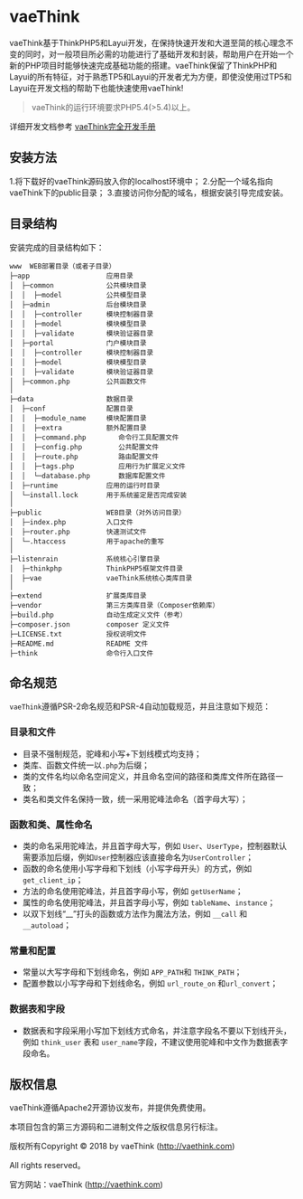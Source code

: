 vaeThink
===============

<!-- [![Total Downloads](https://poser.pugx.org/topthink/think/downloads)](https://packagist.org/packages/topthink/think)
[![Latest Stable Version](https://poser.pugx.org/topthink/think/v/stable)](https://packagist.org/packages/topthink/think)
[![Latest Unstable Version](https://poser.pugx.org/topthink/think/v/unstable)](https://packagist.org/packages/topthink/think)
[![License](https://poser.pugx.org/topthink/think/license)](https://packagist.org/packages/topthink/think) -->

vaeThink基于ThinkPHP5和Layui开发，在保持快速开发和大道至简的核心理念不变的同时，对一般项目所必需的功能进行了基础开发和封装，帮助用户在开始一个新的PHP项目时能够快速完成基础功能的搭建。vaeThink保留了ThinkPHP和Layui的所有特征，对于熟悉TP5和Layui的开发者尤为方便，即使没使用过TP5和Layui在开发文档的帮助下也能快速使用vaeThink!

> vaeThink的运行环境要求PHP5.4(>5.4)以上。

详细开发文档参考 [vaeThink完全开发手册](http://www.kancloud.cn/manual/thinkphp5)

## 安装方法

1.将下载好的vaeThink源码放入你的localhost环境中；
2.分配一个域名指向vaeThink下的public目录；
3.直接访问你分配的域名，根据安装引导完成安装。

## 目录结构

安装完成的目录结构如下：

~~~
www  WEB部署目录（或者子目录）
├─app                   应用目录
│  ├─common             公共模块目录
│  │  ├─model           公共模型目录
│  ├─admin              后台模块目录
│  │  ├─controller      模块控制器目录
│  │  ├─model           模块模型目录
│  │  ├─validate        模块验证器目录
│  ├─portal             门户模块目录
│  │  ├─controller      模块控制器目录
│  │  ├─model           模块模型目录
│  │  ├─validate        模块验证器目录
│  ├─common.php         公共函数文件
│
├─data                  数据目录
│  ├─conf               配置目录
│  │  ├─module_name     模块配置目录
│  │  ├─extra           额外配置目录
│  │  ├─command.php        命令行工具配置文件
│  │  ├─config.php         公共配置文件
│  │  ├─route.php          路由配置文件
│  │  ├─tags.php           应用行为扩展定义文件
│  │  └─database.php       数据库配置文件
│  ├─runtime            应用的运行时目录
│  └─install.lock       用于系统鉴定是否完成安装
│ 
├─public                WEB目录（对外访问目录）
│  ├─index.php          入口文件
│  ├─router.php         快速测试文件
│  └─.htaccess          用于apache的重写
│
├─listenrain            系统核心引擎目录
│  ├─thinkphp           ThinkPHP5框架文件目录
│  ├─vae                vaeThink系统核心类库目录
│
├─extend                扩展类库目录
├─vendor                第三方类库目录（Composer依赖库）
├─build.php             自动生成定义文件（参考）
├─composer.json         composer 定义文件
├─LICENSE.txt           授权说明文件
├─README.md             README 文件
├─think                 命令行入口文件
~~~

## 命名规范

`vaeThink`遵循PSR-2命名规范和PSR-4自动加载规范，并且注意如下规范：

### 目录和文件

*   目录不强制规范，驼峰和小写+下划线模式均支持；
*   类库、函数文件统一以`.php`为后缀；
*   类的文件名均以命名空间定义，并且命名空间的路径和类库文件所在路径一致；
*   类名和类文件名保持一致，统一采用驼峰法命名（首字母大写）；

### 函数和类、属性命名

*   类的命名采用驼峰法，并且首字母大写，例如 `User`、`UserType`，控制器默认需要添加后缀，例如`User`控制器应该直接命名为`UserController`；
*   函数的命名使用小写字母和下划线（小写字母开头）的方式，例如 `get_client_ip`；
*   方法的命名使用驼峰法，并且首字母小写，例如 `getUserName`；
*   属性的命名使用驼峰法，并且首字母小写，例如 `tableName`、`instance`；
*   以双下划线“__”打头的函数或方法作为魔法方法，例如 `__call` 和 `__autoload`；

### 常量和配置

*   常量以大写字母和下划线命名，例如 `APP_PATH`和 `THINK_PATH`；
*   配置参数以小写字母和下划线命名，例如 `url_route_on` 和`url_convert`；

### 数据表和字段

*   数据表和字段采用小写加下划线方式命名，并注意字段名不要以下划线开头，例如 `think_user` 表和 `user_name`字段，不建议使用驼峰和中文作为数据表字段命名。


## 版权信息

vaeThink遵循Apache2开源协议发布，并提供免费使用。

本项目包含的第三方源码和二进制文件之版权信息另行标注。

版权所有Copyright © 2018 by vaeThink (http://vaethink.com)

All rights reserved。

官方网站：vaeThink (http://vaethink.com)
